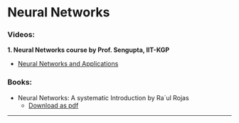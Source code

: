 # Neural Networks

### Videos:

**1. Neural Networks course by Prof. Sengupta, IIT-KGP**

- [Neural Networks and Applications](https://www.youtube.com/playlist?list=PL53BE265CE4A6C056)

### Books:

- Neural Networks: A systematic Introduction by Ra´ul Rojas
    + [Download as pdf](https://page.mi.fu-berlin.de/rojas/neural/neuron.pdf)

<hr/>